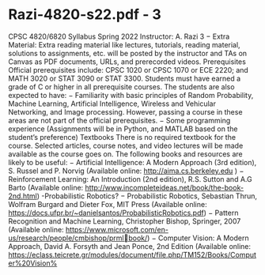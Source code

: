 # Razi-4820-s22.pdf - 3

CPSC 4820/6820 Syllabus Spring 2022
Instructor: A. Razi 3
− Extra Material: Extra reading material like lectures, tutorials, reading material, solutions to 
assignments, etc. will be posted by the instructor and TAs on Canvas as PDF documents, 
URLs, and prerecorded videos. 
Prerequisites 
Official prerequisites include:
CPSC 1020 or CPSC 1070 or ECE 2220; and MATH 3020 or STAT 3090 or STAT 3300. Students must 
have earned a grade of C or higher in all prerequisite courses.
The students are also expected to have: 
− Familiarity with basic principles of Random Probability, Machine Learning, Artificial 
Intelligence, Wireless and Vehicular Networking, and Image processing. However, passing a 
course in these areas are not part of the official prerequisites.
− Some programming experience (Assignments will be in Python, and MATLAB based on the 
student’s preference) 
Textbooks 
There is no required textbook for the course. Selected articles, course notes, and video lectures will 
be made available as the course goes on. The following books and resources are likely to be useful: 
− Artificial Intelligence: A Modern Approach (3rd edition), S. Russel and P. Norvig 
(Available online: http://aima.cs.berkeley.edu )
− Reinforcement Learning: An Introduction (2nd edition), R.S. Sutton and A.G Barto 
(Available online: http://www.incompleteideas.net/book/the-book-2nd.html)
-Probabilistic Robotics?
− Probabilistic Robotics, Sebastian Thrun, Wolfram Burgard and Dieter Fox, MIT Press
(Available online: https://docs.ufpr.br/~danielsantos/ProbabilisticRobotics.pdf)
− Pattern Recognition and Machine Learning, Christopher Bishop, Springer, 2007
(Available online: https://www.microsoft.com/en-us/research/people/cmbishop/prmlbook/)
− Computer Vision: A Modern Approach, David A. Forsyth and Jean Ponce, 2nd Edition
(Available online: 
https://eclass.teicrete.gr/modules/document/file.php/TM152/Books/Computer%20Vision%